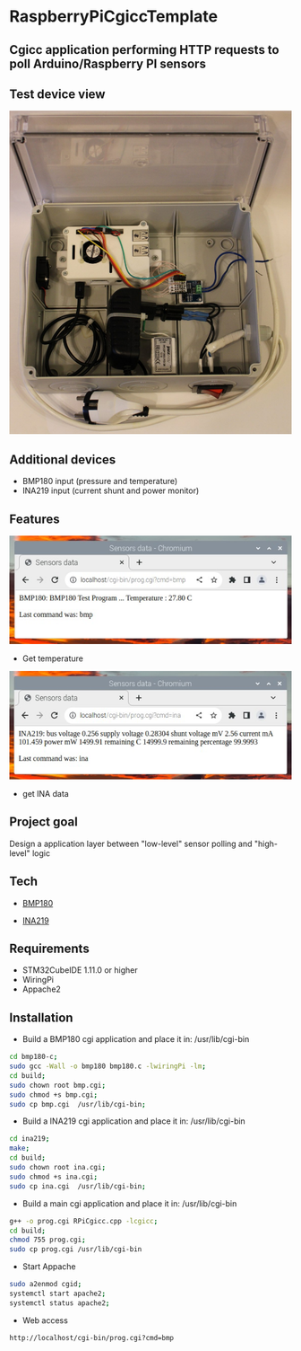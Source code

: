 # RaspberryPiCgiccTemplate

## Cgicc application performing HTTP requests to poll Arduino/Raspberry PI sensors
## Test device view

![Alt text](Docs/Front_view.jpg)

## Additional devices

- BMP180 input (pressure and temperature)
- INA219 input (current shunt and power monitor)

## Features

![Alt text](Docs/bmp.jpg)
- Get temperature

![Alt text](Docs/ina.jpg)
- get INA data

## Project goal

Design a application layer between "low-level" sensor polling and "high-level" logic

## Tech

- [BMP180](www.osoyoo.com)

- [INA219](https://github.com/regisin/ina219)

## Requirements

- STM32CubeIDE 1.11.0 or higher
- WiringPi
- Appache2

## Installation

- Build a BMP180 cgi application and place it in: /usr/lib/cgi-bin

```bash
cd bmp180-c;
sudo gcc -Wall -o bmp180 bmp180.c -lwiringPi -lm;
cd build;
sudo chown root bmp.cgi;
sudo chmod +s bmp.cgi;
sudo cp bmp.cgi  /usr/lib/cgi-bin;
```
- Build a INA219 cgi application and place it in: /usr/lib/cgi-bin

```bash
cd ina219;
make;
cd build;
sudo chown root ina.cgi;
sudo chmod +s ina.cgi;
sudo cp ina.cgi  /usr/lib/cgi-bin;
```

- Build a main cgi application and place it in: /usr/lib/cgi-bin

```bash
g++ -o prog.cgi RPiCgicc.cpp -lcgicc;
cd build;
chmod 755 prog.cgi;
sudo cp prog.cgi /usr/lib/cgi-bin
```

- Start Appache

```bash
sudo a2enmod cgid;
systemctl start apache2; 
systemctl status apache2;
```

- Web access

```
http://localhost/cgi-bin/prog.cgi?cmd=bmp
```

